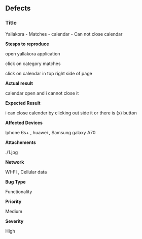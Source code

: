 ## Defects
### Title
Yallakora - Matches - calendar - Can not close calendar

**Stesps to reproduce** 

open yallakora application 

click on category matches 

click on calendar in top right side of page

**Actual result** 

calendar open and i cannot close it 

**Expected Result** 

 i can close calender by clicking out side it or there is (x) button 
 
**Affected Devices**

Iphone 6s+ , huawei , Samsung galaxy A70

**Attachements** 

./1.jpg

**Network**

WI-FI , Cellular data

**Bug Type** 

Functionality

**Priority** 

Medium

**Severity** 

High
